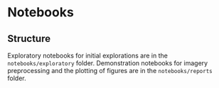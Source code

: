 # Notebooks
## Structure
Exploratory notebooks for initial explorations are in the `notebooks/exploratory` folder.
Demonstration notebooks for imagery preprocessing and the plotting of figures are in the `notebooks/reports` folder.
